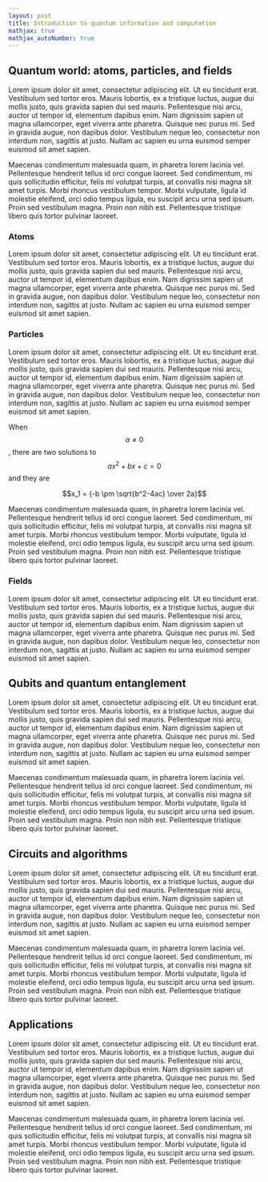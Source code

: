 ```yaml
---
layout: post
title: Introduction to quantum information and computation
mathjax: true
mathjax_autoNumber: true
---
```


## Quantum world: atoms, particles, and fields
Lorem ipsum dolor sit amet, consectetur adipiscing elit. Ut eu tincidunt erat. Vestibulum sed tortor eros. Mauris lobortis, ex a tristique luctus, augue dui mollis justo, quis gravida sapien dui sed mauris. Pellentesque nisi arcu, auctor ut tempor id, elementum dapibus enim. Nam dignissim sapien ut magna ullamcorper, eget viverra ante pharetra. Quisque nec purus mi. Sed in gravida augue, non dapibus dolor. Vestibulum neque leo, consectetur non interdum non, sagittis at justo. Nullam ac sapien eu urna euismod semper euismod sit amet sapien.

Maecenas condimentum malesuada quam, in pharetra lorem lacinia vel. Pellentesque hendrerit tellus id orci congue laoreet. Sed condimentum, mi quis sollicitudin efficitur, felis mi volutpat turpis, at convallis nisi magna sit amet turpis. Morbi rhoncus vestibulum tempor. Morbi vulputate, ligula id molestie eleifend, orci odio tempus ligula, eu suscipit arcu urna sed ipsum. Proin sed vestibulum magna. Proin non nibh est. Pellentesque tristique libero quis tortor pulvinar laoreet.


### Atoms
Lorem ipsum dolor sit amet, consectetur adipiscing elit. Ut eu tincidunt erat. Vestibulum sed tortor eros. Mauris lobortis, ex a tristique luctus, augue dui mollis justo, quis gravida sapien dui sed mauris. Pellentesque nisi arcu, auctor ut tempor id, elementum dapibus enim. Nam dignissim sapien ut magna ullamcorper, eget viverra ante pharetra. Quisque nec purus mi. Sed in gravida augue, non dapibus dolor. Vestibulum neque leo, consectetur non interdum non, sagittis at justo. Nullam ac sapien eu urna euismod semper euismod sit amet sapien.

### Particles
Lorem ipsum dolor sit amet, consectetur adipiscing elit. Ut eu tincidunt erat. Vestibulum sed tortor eros. Mauris lobortis, ex a tristique luctus, augue dui mollis justo, quis gravida sapien dui sed mauris. Pellentesque nisi arcu, auctor ut tempor id, elementum dapibus enim. Nam dignissim sapien ut magna ullamcorper, eget viverra ante pharetra. Quisque nec purus mi. Sed in gravida augue, non dapibus dolor. Vestibulum neque leo, consectetur non interdum non, sagittis at justo. Nullam ac sapien eu urna euismod semper euismod sit amet sapien.

When $$a \ne 0$$, there are two solutions to $$ax^2 + bx + c = 0$$ and they are

$$x_1 = {-b \pm \sqrt{b^2-4ac} \over 2a}$$

Maecenas condimentum malesuada quam, in pharetra lorem lacinia vel. Pellentesque hendrerit tellus id orci congue laoreet. Sed condimentum, mi quis sollicitudin efficitur, felis mi volutpat turpis, at convallis nisi magna sit amet turpis. Morbi rhoncus vestibulum tempor. Morbi vulputate, ligula id molestie eleifend, orci odio tempus ligula, eu suscipit arcu urna sed ipsum. Proin sed vestibulum magna. Proin non nibh est. Pellentesque tristique libero quis tortor pulvinar laoreet.

### Fields

Lorem ipsum dolor sit amet, consectetur adipiscing elit. Ut eu tincidunt erat. Vestibulum sed tortor eros. Mauris lobortis, ex a tristique luctus, augue dui mollis justo, quis gravida sapien dui sed mauris. Pellentesque nisi arcu, auctor ut tempor id, elementum dapibus enim. Nam dignissim sapien ut magna ullamcorper, eget viverra ante pharetra. Quisque nec purus mi. Sed in gravida augue, non dapibus dolor. Vestibulum neque leo, consectetur non interdum non, sagittis at justo. Nullam ac sapien eu urna euismod semper euismod sit amet sapien.

## Qubits and quantum entanglement
Lorem ipsum dolor sit amet, consectetur adipiscing elit. Ut eu tincidunt erat. Vestibulum sed tortor eros. Mauris lobortis, ex a tristique luctus, augue dui mollis justo, quis gravida sapien dui sed mauris. Pellentesque nisi arcu, auctor ut tempor id, elementum dapibus enim. Nam dignissim sapien ut magna ullamcorper, eget viverra ante pharetra. Quisque nec purus mi. Sed in gravida augue, non dapibus dolor. Vestibulum neque leo, consectetur non interdum non, sagittis at justo. Nullam ac sapien eu urna euismod semper euismod sit amet sapien.

Maecenas condimentum malesuada quam, in pharetra lorem lacinia vel. Pellentesque hendrerit tellus id orci congue laoreet. Sed condimentum, mi quis sollicitudin efficitur, felis mi volutpat turpis, at convallis nisi magna sit amet turpis. Morbi rhoncus vestibulum tempor. Morbi vulputate, ligula id molestie eleifend, orci odio tempus ligula, eu suscipit arcu urna sed ipsum. Proin sed vestibulum magna. Proin non nibh est. Pellentesque tristique libero quis tortor pulvinar laoreet.


## Circuits and algorithms
Lorem ipsum dolor sit amet, consectetur adipiscing elit. Ut eu tincidunt erat. Vestibulum sed tortor eros. Mauris lobortis, ex a tristique luctus, augue dui mollis justo, quis gravida sapien dui sed mauris. Pellentesque nisi arcu, auctor ut tempor id, elementum dapibus enim. Nam dignissim sapien ut magna ullamcorper, eget viverra ante pharetra. Quisque nec purus mi. Sed in gravida augue, non dapibus dolor. Vestibulum neque leo, consectetur non interdum non, sagittis at justo. Nullam ac sapien eu urna euismod semper euismod sit amet sapien.

Maecenas condimentum malesuada quam, in pharetra lorem lacinia vel. Pellentesque hendrerit tellus id orci congue laoreet. Sed condimentum, mi quis sollicitudin efficitur, felis mi volutpat turpis, at convallis nisi magna sit amet turpis. Morbi rhoncus vestibulum tempor. Morbi vulputate, ligula id molestie eleifend, orci odio tempus ligula, eu suscipit arcu urna sed ipsum. Proin sed vestibulum magna. Proin non nibh est. Pellentesque tristique libero quis tortor pulvinar laoreet.

## Applications
Lorem ipsum dolor sit amet, consectetur adipiscing elit. Ut eu tincidunt erat. Vestibulum sed tortor eros. Mauris lobortis, ex a tristique luctus, augue dui mollis justo, quis gravida sapien dui sed mauris. Pellentesque nisi arcu, auctor ut tempor id, elementum dapibus enim. Nam dignissim sapien ut magna ullamcorper, eget viverra ante pharetra. Quisque nec purus mi. Sed in gravida augue, non dapibus dolor. Vestibulum neque leo, consectetur non interdum non, sagittis at justo. Nullam ac sapien eu urna euismod semper euismod sit amet sapien.

Maecenas condimentum malesuada quam, in pharetra lorem lacinia vel. Pellentesque hendrerit tellus id orci congue laoreet. Sed condimentum, mi quis sollicitudin efficitur, felis mi volutpat turpis, at convallis nisi magna sit amet turpis. Morbi rhoncus vestibulum tempor. Morbi vulputate, ligula id molestie eleifend, orci odio tempus ligula, eu suscipit arcu urna sed ipsum. Proin sed vestibulum magna. Proin non nibh est. Pellentesque tristique libero quis tortor pulvinar laoreet.
